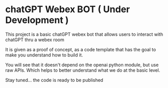 # chatGPT Webex BOT ( Under Development )

This project is a basic chatGPT webex bot that allows users to interact with chatGPT thru a webex room

It is given as a proof of concept, as a code template that has the goal to make you understand how to build it.

You will see that it doesn't depend on the openai python module, but use raw APIs. Which helps to better understand what we do at the basic level.

Stay tuned... the code is ready to be published
